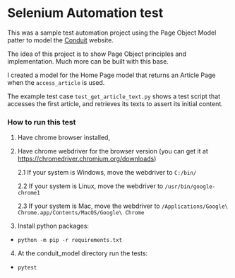 # Selenium Automation test 

This was a sample test automation project using the Page Object Model patter to model the [Conduit](https://realworld.svelte.dev/) website.

The idea of this project is to show Page Object principles and implementation. Much more can be built with this base.

I created a model for the Home Page model that returns an Article Page when the `access_article` is used.

The example test case `test_get_article_text.py` shows a test script that accesses the first article, and retrieves its texts to assert its initial content.

### How to run this test
1. Have chrome browser installed,

2. Have chrome webdriver for the browser version (you can get it at https://chromedriver.chromium.org/downloads)
 
    2.1 If your system is Windows, move the webdriver to `C:/bin/`
   
    2.2 If your system is Linux, move the webdriver to  `/usr/bin/google-chrome1`

    2.3 If your system is Mac, move the webdriver to 	`/Applications/Google\ Chrome.app/Contents/MacOS/Google\ Chrome`

3. Install python packages:
- `python -m pip -r requirements.txt`
4. At the conduit_model directory run the tests:
- `pytest`
